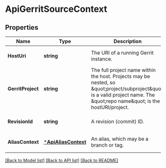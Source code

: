 # ApiGerritSourceContext

## Properties
Name | Type | Description | Notes
------------ | ------------- | ------------- | -------------
**HostUri** | **string** | The URI of a running Gerrit instance. | [optional] [default to null]
**GerritProject** | **string** | The full project name within the host. Projects may be nested, so \&quot;project/subproject\&quot; is a valid project name. The \&quot;repo name\&quot; is the hostURI/project. | [optional] [default to null]
**RevisionId** | **string** | A revision (commit) ID. | [optional] [default to null]
**AliasContext** | [***ApiAliasContext**](apiAliasContext.md) | An alias, which may be a branch or tag. | [optional] [default to null]

[[Back to Model list]](../README.md#documentation-for-models) [[Back to API list]](../README.md#documentation-for-api-endpoints) [[Back to README]](../README.md)



